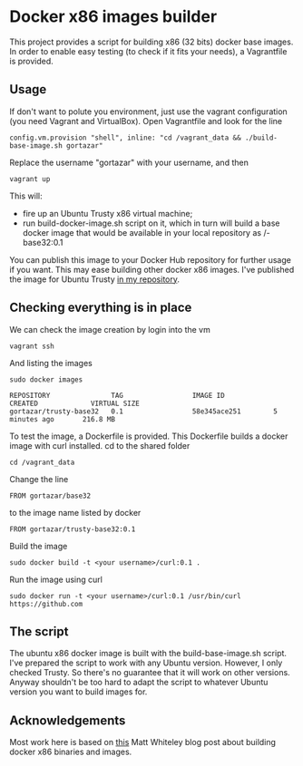 # Docker x86 images builder

This project provides a script for building x86 (32 bits) docker base images. In order to enable easy testing (to check if it fits your needs), a Vagrantfile is provided. 

## Usage

If don't want to polute you environment, just use the vagrant configuration (you need Vagrant and VirtualBox). Open Vagrantfile and look for the line 

    config.vm.provision "shell", inline: "cd /vagrant_data && ./build-base-image.sh gortazar"

Replace the username "gortazar" with your username, and then

    vagrant up

This will:

* fire up an Ubuntu Trusty x86 virtual machine; 
* run build-docker-image.sh script on it, which in turn will build a base docker image that would be available in your local repository as <username>/<ubuntu version>-base32:0.1 

You can publish this image to your Docker Hub repository for further usage if you want. This may ease building other docker x86 images. I've published the image for Ubuntu Trusty [in my repository](https://registry.hub.docker.com/u/gortazar/base32/).

## Checking everything is in place

We can check the image creation by login into the vm

    vagrant ssh

And listing the images

    sudo docker images

    REPOSITORY               TAG                 IMAGE ID            CREATED             VIRTUAL SIZE
    gortazar/trusty-base32   0.1                 58e345ace251        5 minutes ago       216.8 MB

To test the image, a Dockerfile is provided. This Dockerfile builds a docker image with curl installed. cd to the shared folder

    cd /vagrant_data

Change the line 

    FROM gortazar/base32

to the image name listed by docker

    FROM gortazar/trusty-base32:0.1

Build the image

    sudo docker build -t <your username>/curl:0.1 .

Run the image using curl

    sudo docker run -t <your username>/curl:0.1 /usr/bin/curl https://github.com

## The script

The ubuntu x86 docker image is built with the build-base-image.sh script. I've prepared the script to work with any Ubuntu version. However, I only checked Trusty. So there's no guarantee that it will work on other versions. Anyway shouldn't be too hard to adapt the script to whatever Ubuntu version you want to build images for.

## Acknowledgements

Most work here is based on [this](http://mwhiteley.com/linux-containers/2013/08/31/docker-on-i386.html) Matt Whiteley blog post about building docker x86 binaries and images. 
